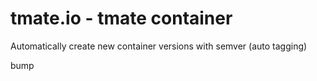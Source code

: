 # tmate.io - tmate container

Automatically create new container versions with semver (auto tagging)

bump